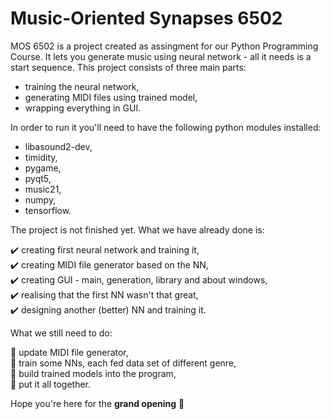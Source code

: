 # Music-Oriented Synapses 6502
MOS 6502 is a project created as assingment for our Python Programming Course. It lets you generate music using neural network - all it needs is a start sequence. This project consists of three main parts:

* training the neural network,
* generating MIDI files using trained model,
* wrapping everything in GUI.

In order to run it you'll need to have the following python modules installed:

- libasound2-dev,
- timidity,
- pygame,
- pyqt5,
- music21,
- numpy,
- tensorflow.

The project is not finished yet. What we have already done is:

:heavy_check_mark: creating first neural network and training it,\
:heavy_check_mark: creating MIDI file generator based on the NN,\
:heavy_check_mark: creating GUI - main, generation, library and about windows,\
:heavy_check_mark: realising that the first NN wasn't that great,\
:heavy_check_mark: designing another (better) NN and training it.

What we still need to do:

:hammer: update MIDI file generator,\
:hammer: train some NNs, each fed data set of different genre,\
:hammer: build trained models into the program,\
:hammer: put it all together.

Hope you're here for the **grand opening** :closed_umbrella:
